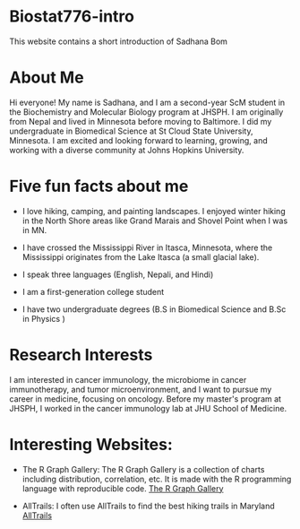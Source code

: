 # Biostat776-intro
This website contains a short introduction of Sadhana Bom
# About Me

Hi everyone! My name is Sadhana, and I am a second-year ScM student in the Biochemistry and Molecular Biology program at JHSPH. I am originally from Nepal and lived in Minnesota before moving to Baltimore. I did my undergraduate in Biomedical Science at St Cloud State University, Minnesota. I am excited and looking forward to learning, growing, and working with a diverse community at Johns Hopkins University.

# Five fun facts about me

-   I love hiking, camping, and painting landscapes. I enjoyed winter hiking in the North Shore areas like Grand Marais and Shovel Point when I was in MN.

-   I have crossed the Mississippi River in Itasca, Minnesota, where the Mississippi originates from the Lake Itasca (a small glacial lake).

-   I speak three languages (English, Nepali, and Hindi)

-   I am a first-generation college student

-   I have two undergraduate degrees (B.S in Biomedical Science and B.Sc in Physics )

# Research Interests

I am interested in cancer immunology, the microbiome in cancer immunotherapy, and tumor microenvironment, and I want to pursue my career in medicine, focusing on oncology. Before my master's program at JHSPH, I worked in the cancer immunology lab at JHU School of Medicine.

# Interesting Websites:

-   The R Graph Gallery: The R Graph Gallery is a collection of charts including distribution, correlation, etc. It is made with the R programming language with reproducible code. [The R Graph Gallery](https://r-graph-gallery.com/index.html)

-   AllTrails: I often use AllTrails to find the best hiking trails in Maryland [AllTrails](https://www.alltrails.com/us/maryland)

